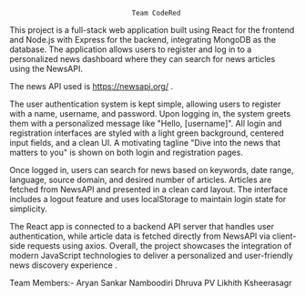                                   Team CodeRed


This project is a full-stack web application built using React for the frontend and Node.js with
Express for the backend, integrating MongoDB as the database. The application allows users to
register and log in to a personalized news dashboard where they can search for news articles using
the NewsAPI.

The news API used is https://newsapi.org/ . 

The user authentication system is kept simple, allowing users to register with a name, username,
and password. Upon logging in, the system greets them with a personalized message like "Hello,
[username]". All login and registration interfaces are styled with a light green background, centered
input fields, and a clean UI. A motivating tagline "Dive into the news that matters to you" is shown on
both login and registration pages.


Once logged in, users can search for news based on keywords, date range, language, source
domain, and desired number of articles. Articles are fetched from NewsAPI and presented in a clean
card layout. The interface includes a logout feature and uses localStorage to maintain login state for
simplicity.


The React app is connected to a backend API server that handles user authentication, while article
data is fetched directly from NewsAPI via client-side requests using axios. Overall, the project
showcases the integration of modern JavaScript technologies to deliver a personalized and
user-friendly news discovery experience .

Team Members:-
Aryan Sankar Namboodiri
Dhruva PV
Likhith Ksheerasagr
